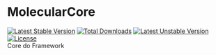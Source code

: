 # MolecularCore
[![Latest Stable Version](https://poser.pugx.org/molecular/molecular-core/v/stable)](https://packagist.org/packages/molecular/molecular-core) [![Total Downloads](https://poser.pugx.org/molecular/molecular-core/downloads)](https://packagist.org/packages/molecular/molecular-core) [![Latest Unstable Version](https://poser.pugx.org/molecular/molecular-core/v/unstable)](https://packagist.org/packages/molecular/molecular-core) [![License](https://poser.pugx.org/molecular/molecular-core/license)](https://packagist.org/packages/molecular/molecular-core)
<br>
Core do Framework
